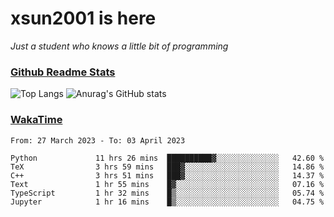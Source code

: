 # xsun2001 is here

*Just a student who knows a little bit of programming*

### [Github Readme Stats](https://github.com/anuraghazra/github-readme-stats)

![Top Langs](https://github-readme-stats.vercel.app/api/top-langs/?username=xsun2001&layout=compact&theme=radical) ![Anurag's GitHub stats](https://github-readme-stats.vercel.app/api?username=xsun2001&show_icons=true&theme=radical)

### [WakaTime](https://wakatime.com)

<!--START_SECTION:waka-->

```text
From: 27 March 2023 - To: 03 April 2023

Python             11 hrs 26 mins  ██████████▓░░░░░░░░░░░░░░   42.60 %
TeX                3 hrs 59 mins   ███▓░░░░░░░░░░░░░░░░░░░░░   14.86 %
C++                3 hrs 51 mins   ███▓░░░░░░░░░░░░░░░░░░░░░   14.37 %
Text               1 hr 55 mins    █▓░░░░░░░░░░░░░░░░░░░░░░░   07.16 %
TypeScript         1 hr 32 mins    █▒░░░░░░░░░░░░░░░░░░░░░░░   05.74 %
Jupyter            1 hr 16 mins    █▒░░░░░░░░░░░░░░░░░░░░░░░   04.75 %
```

<!--END_SECTION:waka-->
